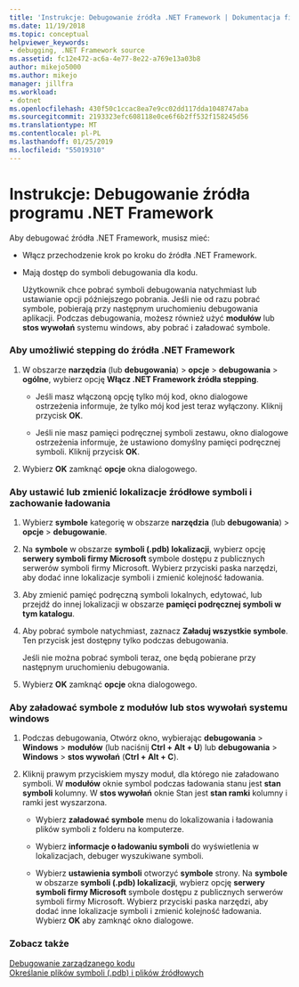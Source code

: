 ```yaml
---
title: 'Instrukcje: Debugowanie źródła .NET Framework | Dokumentacja firmy Microsoft'
ms.date: 11/19/2018
ms.topic: conceptual
helpviewer_keywords:
- debugging, .NET Framework source
ms.assetid: fc12e472-ac6a-4e77-8e22-a769e13a03b8
author: mikejo5000
ms.author: mikejo
manager: jillfra
ms.workload:
- dotnet
ms.openlocfilehash: 430f50c1ccac8ea7e9cc02dd117dda1048747aba
ms.sourcegitcommit: 2193323efc608118e0ce6f6b2ff532f158245d56
ms.translationtype: MT
ms.contentlocale: pl-PL
ms.lasthandoff: 01/25/2019
ms.locfileid: "55019310"
---
```

# <a name="how-to-debug-net-framework-source"></a>Instrukcje: Debugowanie źródła programu .NET Framework

Aby debugować źródła .NET Framework, musisz mieć:

- Włącz przechodzenie krok po kroku do źródła .NET Framework.  
  
- Mają dostęp do symboli debugowania dla kodu. 
  
  Użytkownik chce pobrać symboli debugowania natychmiast lub ustawianie opcji późniejszego pobrania. Jeśli nie od razu pobrać symbole, pobierają przy następnym uruchomieniu debugowania aplikacji. Podczas debugowania, możesz również użyć **modułów** lub **stos wywołań** systemu windows, aby pobrać i załadować symbole.  
  
### <a name="to-enable-stepping-into-net-framework-source"></a>Aby umożliwić stepping do źródła .NET Framework 
  
1. W obszarze **narzędzia** (lub **debugowania**) > **opcje** > **debugowania** > **ogólne**, wybierz opcję **Włącz .NET Framework źródła stepping**.  
   
   - Jeśli masz włączoną opcję tylko mój kod, okno dialogowe ostrzeżenia informuje, że tylko mój kod jest teraz wyłączony. Kliknij przycisk **OK**.  
   
   - Jeśli nie masz pamięci podręcznej symboli zestawu, okno dialogowe ostrzeżenia informuje, że ustawiono domyślny pamięci podręcznej symboli. Kliknij przycisk **OK**.  
   
1. Wybierz **OK** zamknąć **opcje** okna dialogowego.
  
### <a name="to-set-or-change-symbol-source-locations-and-loading-behavior"></a>Aby ustawić lub zmienić lokalizacje źródłowe symboli i zachowanie ładowania

1. Wybierz **symbole** kategorię w obszarze **narzędzia** (lub **debugowania**) > **opcje** > **debugowanie**.  
  
1. Na **symbole** w obszarze **symboli (.pdb) lokalizacji**, wybierz opcję **serwery symboli firmy Microsoft** symbole dostępu z publicznych serwerów symboli firmy Microsoft. Wybierz przyciski paska narzędzi, aby dodać inne lokalizacje symboli i zmienić kolejność ładowania. 
   
1. Aby zmienić pamięć podręczną symboli lokalnych, edytować, lub przejdź do innej lokalizacji w obszarze **pamięci podręcznej symboli w tym katalogu**.  
   
1. Aby pobrać symbole natychmiast, zaznacz **Załaduj wszystkie symbole**. Ten przycisk jest dostępny tylko podczas debugowania.  
   
   Jeśli nie można pobrać symboli teraz, one będą pobierane przy następnym uruchomieniu debugowania.  
   
1. Wybierz **OK** zamknąć **opcje** okna dialogowego.  
  
### <a name="to-load-symbols-from-the-modules-or-call-stack-windows"></a>Aby załadować symbole z modułów lub stos wywołań systemu windows  
  
1. Podczas debugowania, Otwórz okno, wybierając **debugowania** > **Windows** > **modułów** (lub naciśnij **Ctrl + Alt + U**) lub **debugowania** > **Windows** > **stos wywołań** (**Ctrl + Alt + C**). 
   
1. Kliknij prawym przyciskiem myszy moduł, dla którego nie załadowano symboli. W **modułów** oknie symbol podczas ładowania stanu jest **stan symboli** kolumny. W **stos wywołań** oknie Stan jest **stan ramki** kolumny i ramki jest wyszarzona. 
   
   - Wybierz **załadować symbole** menu do lokalizowania i ładowania plików symboli z folderu na komputerze. 
   
   - Wybierz **informacje o ładowaniu symboli** do wyświetlenia w lokalizacjach, debuger wyszukiwane symboli.  
   
   - Wybierz **ustawienia symboli** otworzyć **symbole** strony. Na **symbole** w obszarze **symboli (.pdb) lokalizacji**, wybierz opcję **serwery symboli firmy Microsoft** symbole dostępu z publicznych serwerów symboli firmy Microsoft. Wybierz przyciski paska narzędzi, aby dodać inne lokalizacje symboli i zmienić kolejność ładowania. Wybierz **OK** aby zamknąć okno dialogowe. 
  
### <a name="see-also"></a>Zobacz także  
 [Debugowanie zarządzanego kodu](../debugger/debugging-managed-code.md)   
 [Określanie plików symboli (.pdb) i plików źródłowych](../debugger/specify-symbol-dot-pdb-and-source-files-in-the-visual-studio-debugger.md)